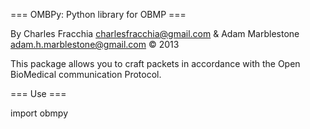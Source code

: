 === OMBPy: Python library for OBMP ===

By Charles Fracchia <charlesfracchia@gmail.com> & Adam Marblestone <adam.h.marblestone@gmail.com> © 2013

This package allows you to craft packets in accordance with the Open BioMedical communication Protocol.

=== Use ===

import obmpy